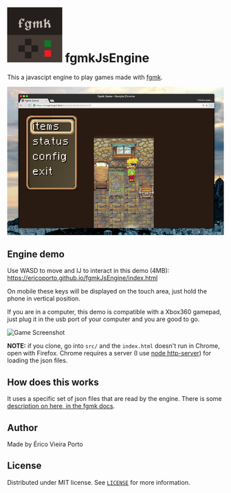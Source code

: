 ![Icon](iconTiny.png) fgmkJsEngine
=============================

This a javascipt engine to play games made with [fgmk](https://github.com/ericoporto/fgmk).

![Game Screenshot](gamescreenshot.png)


Engine demo
----------

Use WASD to move and IJ to interact in this demo (4MB): https://ericoporto.github.io/fgmkJsEngine/index.html

On mobile these keys will be displayed on the touch area, just hold the phone
in vertical position.

If you are in a computer, this demo is compatible with a Xbox360 gamepad, just
plug it in the usb port of your computer and you are good to go.

![Game Screenshot](fgmkJsEngif.gif)

**NOTE:** if you clone, go into `src/` and the `index.html` doesn't run in Chrome, open with Firefox.
Chrome requires a server (I use [node http-server](https://www.npmjs.com/package/http-server)) for loading the json files.


How does this works
-------------------

It uses a specific set of json files that are read by the engine. There is some
[description on here, in the fgmk docs](http://ericoporto.github.io/fgmk/Specification/Specification.html).


Author
------

Made by Érico Vieira Porto


License
-------

Distributed under MIT license. See [`LICENSE`](LICENSE) for more information.
